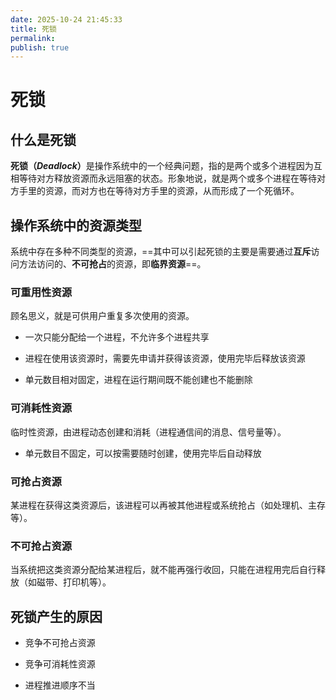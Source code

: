 ```yaml
---
date: 2025-10-24 21:45:33
title: 死锁
permalink: 
publish: true
---
```


# 死锁

## 什么是死锁

<strong>死锁（*Deadlock*）</strong>是操作系统中的一个经典问题，指的是两个或多个进程因为互相等待对方释放资源而永远阻塞的状态。形象地说，就是两个或多个进程在等待对方手里的资源，而对方也在等待对方手里的资源，从而形成了一个死循环。

## 操作系统中的资源类型

系统中存在多种不同类型的资源，==其中可以引起死锁的主要是需要通过**互斥**访问方法访问的、**不可抢占**的资源，即**临界资源**==。

### 可重用性资源

顾名思义，就是可供用户重复多次使用的资源。

- 一次只能分配给一个进程，不允许多个进程共享

- 进程在使用该资源时，需要先申请并获得该资源，使用完毕后释放该资源

- 单元数目相对固定，进程在运行期间既不能创建也不能删除

### 可消耗性资源

临时性资源，由进程动态创建和消耗（进程通信间的消息、信号量等）。

- 单元数目不固定，可以按需要随时创建，使用完毕后自动释放

### 可抢占资源

某进程在获得这类资源后，该进程可以再被其他进程或系统抢占（如处理机、主存等）。

### 不可抢占资源

当系统把这类资源分配给某进程后，就不能再强行收回，只能在进程用完后自行释放（如磁带、打印机等）。

## 死锁产生的原因

- 竞争不可抢占资源

- 竞争可消耗性资源

- 进程推进顺序不当
